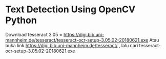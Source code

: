 # Text Detection Using OpenCV Python
Download tesseract 3.05 = https://digi.bib.uni-mannheim.de/tesseract/tesseract-ocr-setup-3.05.02-20180621.exe
Atau buka link https://digi.bib.uni-mannheim.de/tesseract/ , lalu cari tesseract-ocr-setup-3.05.02-20180621.exe